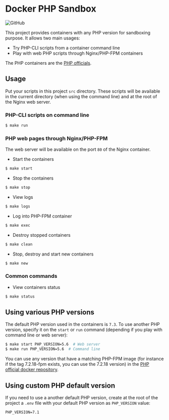 # Docker PHP Sandbox

![GitHub](https://img.shields.io/github/license/l-vo/docker-php-sandbox.svg)

This project provides containers with any PHP version for sandboxing purpose. It allows two main usages:

- Try PHP-CLI scripts from a container command line
- Play with web PHP scripts through Nginx/PHP-FPM containers

The PHP containers are the [PHP officials](https://hub.docker.com/_/php).

## Usage
Put your scripts in this project `src` directory. These scripts will be available in the current directory (when using the command line) and at the root of the Nginx web server.

### PHP-CLI scripts on command line
```bash
$ make run
```

### PHP web pages through Nginx/PHP-FPM
The web server will be available on the port `80` of the Nginx container.

* Start the containers
```bash
$ make start
```

* Stop the containers
```bash
$ make stop
```

* View logs
```bash
$ make logs
```

* Log into PHP-FPM container
```bash
$ make exec
```

* Destroy stopped containers
```bash
$ make clean
```

* Stop, destroy and start new containers
```bash
$ make new
```

### Common commands
* View containers status
```bash
$ make status
```

## Using various PHP versions
The default PHP version used in the containers is `7.3`. To use another PHP version, specify it on the `start` or `run` command (depending if you play with command line or web server):
```bash
$ make start PHP_VERSION=5.6  # Web server
$ make run PHP_VERSION=5.6  # Command line
```

You can use any version that have a matching PHP-FPM image (for instance if the tag 7.2.18-fpm exists, you can use the 7.2.18 version) in the [PHP official docker repository](https://hub.docker.com/_/php?tab=tags).

## Using custom PHP default version
If you need to use a another default PHP version, create at the root of the project a `.env` file with your default PHP version as `PHP_VERSION` value:
```.dotenv
PHP_VERSION=7.1
``` 